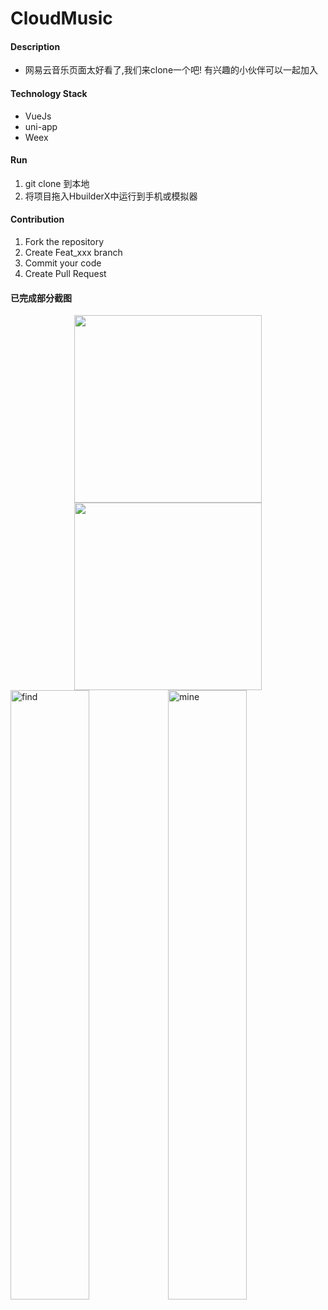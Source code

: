 # CloudMusic

#### Description

* 网易云音乐页面太好看了,我们来clone一个吧! 有兴趣的小伙伴可以一起加入


#### Technology Stack

* VueJs
* uni-app
* Weex

#### Run

1. git clone 到本地
2. 将项目拖入HbuilderX中运行到手机或模拟器


#### Contribution

1. Fork the repository
2. Create Feat_xxx branch
3. Commit your code
4. Create Pull Request

#### 已完成部分截图
<center class="half">
    <img src="https://user-images.githubusercontent.com/33248133/56738294-e66e6900-679e-11e9-9d3b-21ec3912ccc3.png" width="300"/><img src="https://user-images.githubusercontent.com/33248133/58035743-030e7e80-7b5c-11e9-9452-183b60c985e1.jpg" width="300"/>
</center>
<img title="find" src="https://user-images.githubusercontent.com/33248133/56738294-e66e6900-679e-11e9-9d3b-21ec3912ccc3.png" width='50%'><img title="mine" src="https://user-images.githubusercontent.com/33248133/58035743-030e7e80-7b5c-11e9-9452-183b60c985e1.jpg" width='50%'>
